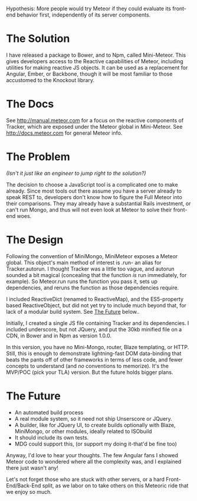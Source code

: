 Hypothesis: More people would try Meteor if they could evaluate its front-end behavior first, independently of its server components.

# The Solution
I have released a package to Bower, and to Npm, called Mini-Meteor. This gives developers access to the Reactive capabilities of Meteor, including utilities for making reactive JS objects. It can be used as a replacement for Angular, Ember, or Backbone, though it will be most familiar to those accustomed to the Knockout library.

# The Docs
See http://manual.meteor.com for a focus on the reactive components of Tracker, which
are exposed under the Meteor global in Mini-Meteor. See http://docs.meteor.com for general
Meteor info.

# The Problem
*(Isn't it just like an engineer to jump right to the solution?)*

The decision to choose a JavaScript tool is a complicated one to make already. Since most tools out there assume you have a server already to speak REST to, developers don't know how to figure the Full Meteor into their comparisons. They may already have a substantial Rails investment, or can't run Mongo, and thus will not even look at Meteor to solve their front-end woes.

# The Design

Following the convention of MiniMongo, MiniMeteor exposes a Meteor global. This object's main method of interest is .run- an alias for Tracker.autorun. I thought Tracker was a little too vague, and autorun sounded a bit magical (concealing that the function *is* run immediately, for example). So Meteor.run runs the function you pass it, sets up dependencies, and reruns the function as those dependencies require.

I included ReactiveDict (renamed to ReactiveMap), and the ES5-property based ReactiveObject, but did not yet try to include much beyond that, for lack of a modular build system. See [The Future](#the-future) below..

Initially, I created a single JS file containing Tracker and its dependencies. I included underscore, but not JQuery, and put the 30kb minified file on a CDN, in Bower and in Npm as version 1.0.0.

In this version, you have no Mini-Mongo, router, Blaze templating, or HTTP. Still, this is enough to demonstrate lightning-fast DOM data-binding that beats the pants off of other frameworks in terms of less code, and fewer concepts to understand (and *no* conventions to memorize). It's the MVP/POC (pick your TLA) version. But the future holds bigger plans.

# The Future
* An automated build process
* A real module system, so it need not ship Unserscore or JQuery.
* A builder, like for JQuery UI, to create builds optionally with Blaze, MiniMongo, or other modules, ideally related to ISObuild
* It should include its own tests.
* MDG could support this, (or support my doing it-that'd be fine too)

Anyway, I'd love to hear your thoughts. The few Angular fans I showed Meteor code to wondered where all the complexity was, and I explained there just wasn't any!

Let's not forget those who are stuck with other servers, or a hard Front-End/Back-End split, as we labor on to take others on this Meteoric ride that we enjoy so much.

